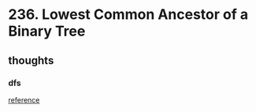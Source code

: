 # 236. Lowest Common Ancestor of a Binary Tree

## thoughts

### dfs

[reference](https://github.com/SeanZhenggg/leetcode-practice/blob/master/golang/trees/235.%20Lowest%20Common%20Ancestor%20of%20a%20Binary%20Search%20Tree.md#solution-2---dfs) 